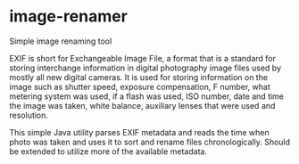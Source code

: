 image-renamer
=============

Simple image renaming tool

EXIF is short for Exchangeable Image File, a format that is a standard for storing interchange information in digital photography image files used by mostly all new digital cameras. It is used for storing information on the image such as shutter speed, exposure compensation, F number, what metering system was used, if a flash was used, ISO number, date and time the image was taken, white balance, auxiliary lenses that were used and resolution.

This simple Java utility parses EXIF metadata and reads the time when photo was taken and uses it to sort and rename files chronologically. Should be extended to utilize more of the available metadata.
